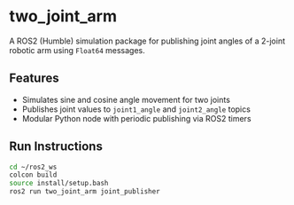 # two_joint_arm

A ROS2 (Humble) simulation package for publishing joint angles of a 2-joint robotic arm using `Float64` messages.

## Features
- Simulates sine and cosine angle movement for two joints
- Publishes joint values to `joint1_angle` and `joint2_angle` topics
- Modular Python node with periodic publishing via ROS2 timers

## Run Instructions

```bash
cd ~/ros2_ws
colcon build
source install/setup.bash
ros2 run two_joint_arm joint_publisher

